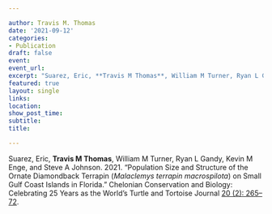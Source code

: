 ```yaml
---

author: Travis M. Thomas
date: '2021-09-12'
categories:
- Publication
draft: false
event: 
event_url: 
excerpt: "Suarez, Eric, **Travis M Thomas**, William M Turner, Ryan L Gandy, Kevin M Enge, and Steve A Johnson. 2021. “Population Size and Structure of the Ornate Diamondback Terrapin (*Malaclemys terrapin macrospilota*) on Small Gulf Coast Islands in Florida. [Chelonian Conservation and Biology: Celebrating 25 Years as the World’s Turtle and Tortoise Journal 20 (2): 265–72](https://meridian.allenpress.com/ccb/article-abstract/21/1/2/483147/Population-Status-of-the-Suwannee-Alligator?redirectedFrom=fulltext)."
featured: true
layout: single
links:
location: 
show_post_time: 
subtitle:   
title:

---
```


Suarez, Eric, **Travis M Thomas**, William M Turner, Ryan L Gandy, Kevin M Enge, and Steve A Johnson. 2021. “Population Size and Structure of the Ornate Diamondback Terrapin (*Malaclemys terrapin macrospilota*) on Small Gulf Coast Islands in Florida.” Chelonian Conservation and Biology: Celebrating 25 Years as the World’s Turtle and Tortoise Journal [20 (2): 265–72](https://meridian.allenpress.com/ccb/article-abstract/21/1/2/483147/Population-Status-of-the-Suwannee-Alligator?redirectedFrom=fulltext).


